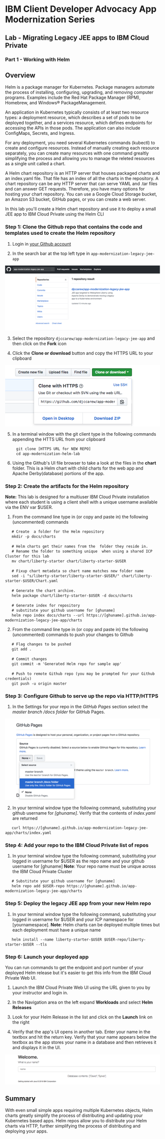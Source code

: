 # IBM Client Developer Advocacy App Modernization Series

## Lab - Migrating Legacy JEE apps to IBM Cloud Private

### Part 1 - Working with Helm

## Overview

Helm is a package manager for Kubernetes. Package managers automate the process of installing, configuring, upgrading, and removing computer programs. Examples include the Red Hat Package Manager (RPM), Homebrew, and Windows® PackageManagement.

An application in Kubernetes typically consists of at least two resource types: a deployment resource, which describes a set of pods to be deployed together, and a services resource, which defines endpoints for accessing the APIs in those pods. The application can also include ConfigMaps, Secrets, and Ingress.

For any deployment, you need several Kubernetes commands (kubectl) to create and configure resources. Instead of manually creating each resource separately, you can create many resources with one command grealtly simplifying the process and allowing you to manage the releted resources as a single unit called a chart.

A Helm chart repository is an HTTP server that houses packaged charts and an index.yaml file. That file has an index of all the charts in the repository. A chart repository can be any HTTP server that can serve YAML and .tar files and can answer GET requests. Therefore, you have many options for hosting your chart repository. You can use a Google Cloud Storage bucket, an Amazon S3 bucket, GitHub pages, or you can create a web server.

In this lab you'll create a Helm chart repository and use it to deploy a small  JEE app to IBM Cloud Private using the Helm CLI

### Step 1: Clone the Github repo that contains the code and templates  used to create the Helm repository

1. Login in [your Github account](https://github.com)

2. In the search bar at the top left type in `app-modernization-legacy-jee-app`

![Search results](images/ss1.png)

3. Select the repository `djccarew/app-modernization-legacy-jee-app` and then click on the **Fork** icon

4. Click the **Clone or download** button and copy the HTTPS URL to your clipboard

![Clone URL](images/ss3.png)

5. In a terminal window with the git client type in the following commands  appending the HTTS URL from your clipboard

```
     git clone [HTTPS URL for NEW REPO]
     cd app-modernization-helm-lab

```
6. Using the Github's UI  file browser to  take a look at the files in the **chart** folder. This is a Helm chart with child charts for the web app and Apache Derby(database)  portions of the app.

### Step 2: Create the artifacts for the Helm repository

**Note:** This lab is designed for a multiuser IBM Cloud Private installation where each student is using a client shell with a unique username available via the ENV var $USER.

1. From the command line type in (or copy and paste in) the following (uncommented) commands
```
   # Create  a folder for the Helm repository
   mkdir -p docs/charts

   # Helm charts get their names from the  folder they reside in.
   # Rename the folder to something unique  when using a shared ICP Cluster for this lab
   mv chart/liberty-starter chart/liberty-starter-$USER

   # Fixup chart metadata so chart name matches new folder name
   sed -i "s/liberty-starter/liberty-starter-$USER/" chart/liberty-starter-$USER/Chart.yaml

   # Generate the chart archive. 
   helm package chart/liberty-starter-$USER -d docs/charts

   # Generate index for repository
   # substitute your github username for [ghuname]
   helm repo index docs/charts --url https://[ghuname].github.io/app-modernization-legacy-jee-app/charts

```

2. From the command line type in (or copy and paste in) the following (uncommented) commands to push your changes to Github
```
   # Flag changes to be pushed
   git add .

   # Commit changes
   git commit -m 'Generated Helm repo for sample app'

   # Push to remote Github repo (you may be prompted for your Github credentials)
   git push -u origin master
```

### Step 3: Configure Github to serve up the repo via HTTP/HTTPS

1. In the Settings for your repo in the *GitHub Pages* section select the *master branch /docs folder* for GitHub Pages.

![Github Pages](images/ss2.png)

2. In your terminal window type the following command, substituting your github username for *[ghuname]*. Verify that the contents of *index.yaml* are returned
```
   curl https://[ghuname].github.io/app-modernization-legacy-jee-app/charts/index.yaml
```

### Step 4: Add your repo to the IBM Cloud Private list of repos

1. In your terminal window type the following command, substituting your logged in  username for $USER as the repo name  and your github username for [ghuname]  **Note**: Your repo name must be unique across the IBM Cloud Private  Cluster
```
   # Substitute your github username for [ghuname]
   helm repo add $USER-repo https://[ghuname].github.io/app-modernization-legacy-jee-app/charts
```

### Step 5: Deploy the legacy JEE app from your new Helm repo

1. In your terminal window type the following command, substituting your logged in  username for $USER and your ICP namespace for [yournamespace].  **Note**: Helm charts can be deployed multiple  times but each deployment must have a unique name
```
   helm install --name liberty-starter-$USER $USER-repo/liberty-starter-$USER --tls
```

### Step 6: Launch your deployed app

You can run commands to get the endpoint and port number of your deployed Helm release but it's easier to get this info from the  IBM Cloud Private Web UI.

1. Launch the IBM Cloud Private Web UI using the URL given to you by your instructor and login in.

2. In the Navigation area on the left expand **Workloads** and select **Helm Releases**

3. Look for your Helm Release in the list and click on the **Launch** link on the right

4. Verify that the app's UI opens in another tab. Enter your name in the textbox and hit the return key. Verify that your name appears below the textbox as the app stores your name in a  database and then retrieves it and displays it in the UI.

![Running app](images/ss4.png)

## Summary

With even small simple apps requiring multiple Kubernetes objects,  Helm charts greatly simplify the process of distributing and updating your Kubernetes based apps. Helm repos allow you to distribute your Helm charts via HTTP, further simplifying the process of distributing and deploying your apps.
